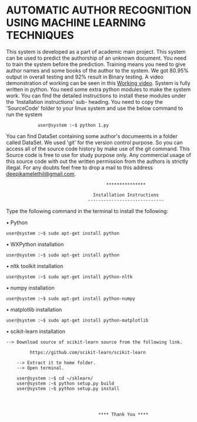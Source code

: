 # AUTOMATIC AUTHOR RECOGNITION USING MACHINE LEARNING TECHNIQUES

  This system is developed as a part of academic main project. This system can be used to predict the
authorship of an unknown document. You need to train the system before the prediction. Training means 
you need to give author names and some books of the author to the system. We got 80.95% output in overall 
testing and 92% result in Binary testing. A video demonstration of working can be seen in this 
<a href="https://youtu.be/uDNAPe6SDpc">Working video</a>.
  System is fully written in python. You need some extra python modules to make the system work. You
can find the detailed instructions to  install these modules under the 'Installation instructions' sub-
heading.
  You need to copy the 'SourceCode' folder to your linux system and use the below command to run the system

				user@system :~$ python 1.py

  You can find DataSet containing some author's documeents in a folder called DataSet.
  We used 'git' for the version control purpose. So you can access all of the source code history by make use
of the git command. 
  This Source code is free to use for study purpose only. Any commercial usage of this source code with out
the written permission from the authors is strictly illegal. 
  For any doubts feel free to drop a mail to this address deepikamelethil@gmail.com.
                                      
                                          ***************  

                                     Installation Instructions
                                   -----------------------------

Type the following command in the terminal to install the following:

• Python 

	user@system :~$ sudo apt-get install python

• WXPython installation

	user@system :~$ sudo apt-get install python

• nltk toolkit installation 

	user@system :~$ sudo apt-get install python-nltk

• numpy installation

	user@system :~$ sudo apt-get install python-numpy

• matplotlib installation

	user@system :~$ sudo apt-get install python-matplotlib

• scikit-learn installation

	--> Download source of scikit-learn source from the following link.
	
             https://github.com/scikit-learn/scikit-learn
             
        --> Extract it to home folder.
        --> Open terminal.
        
		user@system :~$ cd ~/sklearn/
		user@system :~$ python setup.py build
		user@system :~$ python setup.py install
		

                                      

                                       **** Thank You ****

